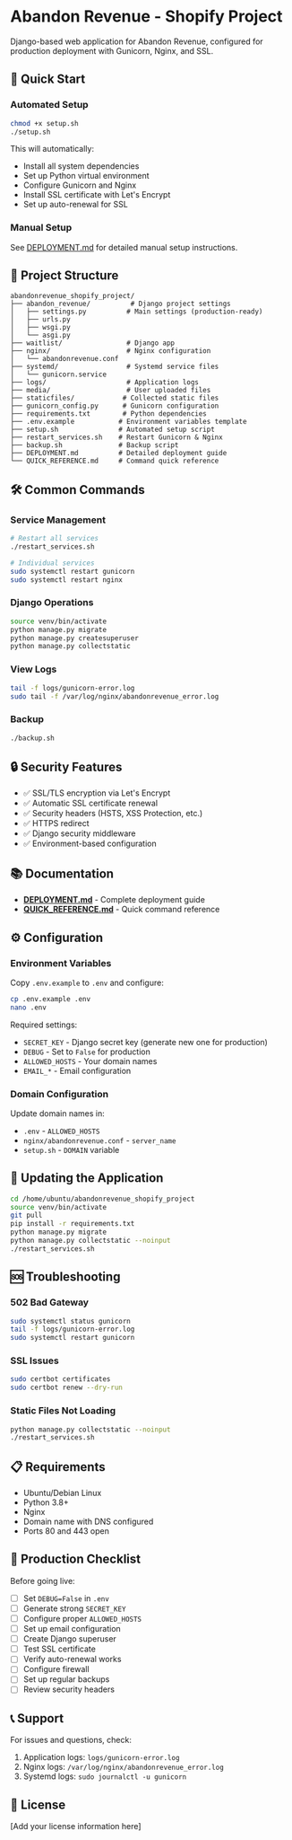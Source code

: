 # Abandon Revenue - Shopify Project

Django-based web application for Abandon Revenue, configured for production deployment with Gunicorn, Nginx, and SSL.

## 🚀 Quick Start

### Automated Setup

```bash
chmod +x setup.sh
./setup.sh
```

This will automatically:
- Install all system dependencies
- Set up Python virtual environment
- Configure Gunicorn and Nginx
- Install SSL certificate with Let's Encrypt
- Set up auto-renewal for SSL

### Manual Setup

See [DEPLOYMENT.md](DEPLOYMENT.md) for detailed manual setup instructions.

## 📁 Project Structure

```
abandonrevenue_shopify_project/
├── abandon_revenue/          # Django project settings
│   ├── settings.py          # Main settings (production-ready)
│   ├── urls.py
│   ├── wsgi.py
│   └── asgi.py
├── waitlist/                # Django app
├── nginx/                   # Nginx configuration
│   └── abandonrevenue.conf
├── systemd/                 # Systemd service files
│   └── gunicorn.service
├── logs/                    # Application logs
├── media/                   # User uploaded files
├── staticfiles/            # Collected static files
├── gunicorn_config.py      # Gunicorn configuration
├── requirements.txt        # Python dependencies
├── .env.example           # Environment variables template
├── setup.sh               # Automated setup script
├── restart_services.sh    # Restart Gunicorn & Nginx
├── backup.sh              # Backup script
├── DEPLOYMENT.md          # Detailed deployment guide
└── QUICK_REFERENCE.md     # Command quick reference
```

## 🛠 Common Commands

### Service Management
```bash
# Restart all services
./restart_services.sh

# Individual services
sudo systemctl restart gunicorn
sudo systemctl restart nginx
```

### Django Operations
```bash
source venv/bin/activate
python manage.py migrate
python manage.py createsuperuser
python manage.py collectstatic
```

### View Logs
```bash
tail -f logs/gunicorn-error.log
sudo tail -f /var/log/nginx/abandonrevenue_error.log
```

### Backup
```bash
./backup.sh
```

## 🔒 Security Features

- ✅ SSL/TLS encryption via Let's Encrypt
- ✅ Automatic SSL certificate renewal
- ✅ Security headers (HSTS, XSS Protection, etc.)
- ✅ HTTPS redirect
- ✅ Django security middleware
- ✅ Environment-based configuration

## 📚 Documentation

- **[DEPLOYMENT.md](DEPLOYMENT.md)** - Complete deployment guide
- **[QUICK_REFERENCE.md](QUICK_REFERENCE.md)** - Quick command reference

## ⚙️ Configuration

### Environment Variables

Copy `.env.example` to `.env` and configure:

```bash
cp .env.example .env
nano .env
```

Required settings:
- `SECRET_KEY` - Django secret key (generate new one for production)
- `DEBUG` - Set to `False` for production
- `ALLOWED_HOSTS` - Your domain names
- `EMAIL_*` - Email configuration

### Domain Configuration

Update domain names in:
- `.env` - `ALLOWED_HOSTS`
- `nginx/abandonrevenue.conf` - `server_name`
- `setup.sh` - `DOMAIN` variable

## 🔄 Updating the Application

```bash
cd /home/ubuntu/abandonrevenue_shopify_project
source venv/bin/activate
git pull
pip install -r requirements.txt
python manage.py migrate
python manage.py collectstatic --noinput
./restart_services.sh
```

## 🆘 Troubleshooting

### 502 Bad Gateway
```bash
sudo systemctl status gunicorn
tail -f logs/gunicorn-error.log
sudo systemctl restart gunicorn
```

### SSL Issues
```bash
sudo certbot certificates
sudo certbot renew --dry-run
```

### Static Files Not Loading
```bash
python manage.py collectstatic --noinput
./restart_services.sh
```

## 📋 Requirements

- Ubuntu/Debian Linux
- Python 3.8+
- Nginx
- Domain name with DNS configured
- Ports 80 and 443 open

## 🔐 Production Checklist

Before going live:
- [ ] Set `DEBUG=False` in `.env`
- [ ] Generate strong `SECRET_KEY`
- [ ] Configure proper `ALLOWED_HOSTS`
- [ ] Set up email configuration
- [ ] Create Django superuser
- [ ] Test SSL certificate
- [ ] Verify auto-renewal works
- [ ] Configure firewall
- [ ] Set up regular backups
- [ ] Review security headers

## 📞 Support

For issues and questions, check:
1. Application logs: `logs/gunicorn-error.log`
2. Nginx logs: `/var/log/nginx/abandonrevenue_error.log`
3. Systemd logs: `sudo journalctl -u gunicorn`

## 📄 License

[Add your license information here]
